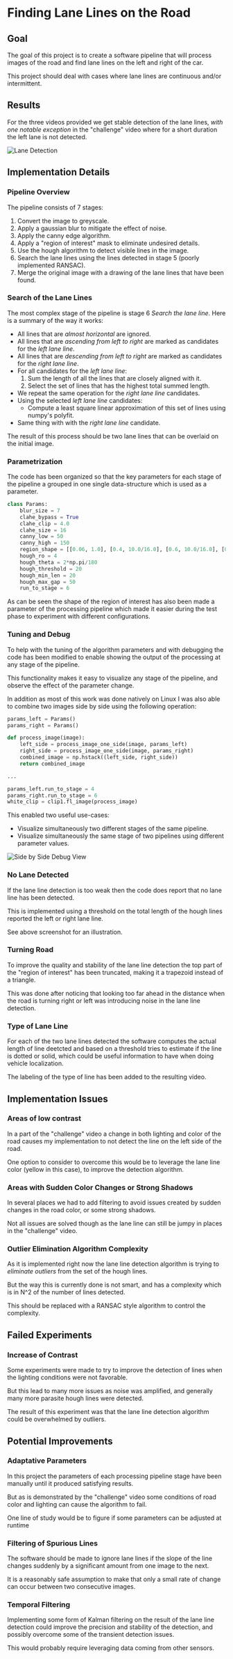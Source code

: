 # Finding Lane Lines on the Road

## Goal

The goal of this project is to create a software pipeline that will process
images of the road and find lane lines on the left and right of the car.

This project should deal with cases where lane lines are continuous and/or
intermittent.

[//]: # (Image References)

[image1]: ./images/side-by-side.png "Side by Side View"
[image2]: ./images/lane-detection.png "Lane detection"

## Results

For the three videos provided we get stable detection of the lane lines, *with
one notable exception* in the "challenge" video where for a short duration the
left lane is not detected.

![Lane Detection][image2]

## Implementation Details

### Pipeline Overview

The pipeline consists of 7 stages:

1. Convert the image to greyscale.
2. Apply a gaussian blur to mitigate the effect of noise.
3. Apply the canny edge algorithm.
4. Apply a "region of interest" mask to eliminate undesired details.
5. Use the hough algorithm to detect visible lines in the image.
6. Search the lane lines using the lines detected in stage 5 (poorly implemented RANSAC).
7. Merge the original image with a drawing of the lane lines that have been found.

### Search of the Lane Lines

The most complex stage of the pipeline is stage 6 *Search the lane line*. Here is
a summary of the way it works:

* All lines that are *almost horizontal* are ignored.
* All lines that are *ascending from left to right* are marked as candidates for the *left lane line*.
* All lines that are *descending from left to right* are marked as candidates for the *right lane line*.
* For all candidates for the *left lane line*:
  1. Sum the length of all the lines that are closely aligned with it.
  2. Select the set of lines that has the highest total summed length.
* We repeat the same operation for the *right lane line* candidates.
* Using the selected *left lane line* candidates:
  * Compute a least square linear approximation of this set of lines using numpy's polyfit.
* Same thing with with the *right lane line* candidate.

The result of this process should be two lane lines that can be overlaid on the initial image.

### Parametrization

The code has been organized so that the key parameters for each stage of the pipeline
a grouped in one single data-structure which is used as a parameter.

```python
class Params:
    blur_size = 7
    clahe_bypass = True
    clahe_clip = 4.0
    clahe_size = 16
    canny_low = 50
    canny_high = 150
    region_shape = [[0.06, 1.0], [0.4, 10.0/16.0], [0.6, 10.0/16.0], [0.94, 1.0]]
    hough_ro = 4
    hough_theta = 2*np.pi/180
    hough_threshold = 20
    hough_min_len = 20
    hough_max_gap = 50
    run_to_stage = 6
```

As can be seen the shape of the region of interest has also been made a parameter of the
processing pipeline which made it easier during the test phase to experiment with different
configurations.

### Tuning and Debug

To help with the tuning of the algorithm parameters and with debugging the
code has been modified to enable showing the output of the processing at any
stage of the pipeline.

This functionality makes it easy to visualize any stage of the pipeline, and observe the
effect of the parameter change.

In addition as most of this work was done natively on Linux I was also able to combine
two images side by side using the following operation:

```python
params_left = Params()
params_right = Params()

def process_image(image):
    left_side = process_image_one_side(image, params_left)
    right_side = process_image_one_side(image, params_right)
    combined_image = np.hstack((left_side, right_side))
    return combined_image

...

params_left.run_to_stage = 4
params_right.run_to_stage = 6
white_clip = clip1.fl_image(process_image)
```

This enabled two useful use-cases:

* Visualize simultaneously two different stages of the same pipeline.
* Visualize simultaneously the same stage of two pipelines using different parameter values.

![Side by Side Debug View][image1]

### No Lane Detected

If the lane line detection is too weak then the code does report that no lane line
has been detected.

This is implemented using a threshold on the total length of the hough lines reported
the left or right lane line.

See above screenshot for an illustration.

### Turning Road

To improve the quality and stability of the lane line detection the top part of the "region
of interest" has been truncated, making it a trapezoid instead of a triangle.

This was done after noticing that looking too far ahead in the distance when the road is turning
right or left was introducing noise in the lane line detection.

### Type of Lane Line

For each of the two lane lines detected the software computes the actual length of line
deetcted and based on a threshold tries to estimate if the line is dotted or solid, which
could be useful information to have when doing vehicle localization.

The labeling of the type of line has been added to the resulting video.

## Implementation Issues

### Areas of low contrast

In a part of the "challenge" video a change in both lighting and color of the road causes my
implementation to not detect the line on the left side of the road.

One option to consider to overcome this would be to leverage the lane line color (yellow in this case),
to improve the detection algorithm.

### Areas with Sudden Color Changes or Strong Shadows

In several places we had to add filtering to avoid issues created by sudden changes in the road
color, or some strong shadows.

Not all issues are solved though as the lane line can still be jumpy in places in the "challenge"
video.

### Outlier Elimination Algorithm Complexity

As it is implemented right now the lane line detection algorithm is trying to *eliminate outliers*
from the set of the hough lines.

But the way this is currently done is not smart, and has a complexity which is in N^2 of the number
of lines detected.

This should be replaced with a RANSAC style algorithm to control the complexity.

## Failed Experiments

### Increase of Contrast

Some experiments were made to try to improve the detection of lines when the lighting conditions
were not favorable.

But this lead to many more issues as noise was amplified, and generally many more parasite hough
lines were detected.

The result of this experiment was that the lane line detection algorithm could be overwhelmed by
outliers.

## Potential Improvements

### Adaptative Parameters

In this project the parameters of each processing pipeline stage have been manually
until it produced satisfying results.

But as is demonstrated by the "challenge" video some conditions of road color and lighting
can cause the algorithm to fail.

One line of study would be to figure if some parameters can be adjusted at runtime

### Filtering of Spurious Lines

The software should be made to ignore lane lines if the slope of the line changes
suddenly by a significant amount from one image to the next.

It is a reasonably safe assumption to make that only a small rate of change can occur between
two consecutive images.

### Temporal Filtering

Implementing some form of Kalman filtering on the result of the lane line detection could
improve the precision and stability of the detection, and possibly overcome some of the
transient detection issues.

This would probably require leveraging data coming from other sensors.
